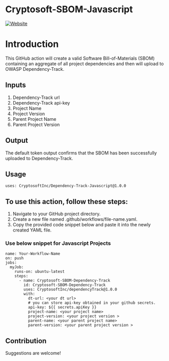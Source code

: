 # Cryptosoft-SBOM-Javascript 

[![Website](https://img.shields.io/badge/https://-www.cryptosoft.com-blue.svg)](https://www.cryptosoft.com/)



# Introduction

This GitHub action will create a valid Software Bill-of-Materials (SBOM) containing an aggregate of all project dependencies and then will upload to OWASP Dependency-Track.


## Inputs

1) Dependency-Track url 
2) Dependency-Track api-key
3) Project Name
4) Project Version
5) Parent Project Name
6) Parent Project Version
  


## Output
The default token output confirms that the SBOM has been successfully uploaded to Dependency-Track.

## Usage
```
uses: CryptosoftInc/Dependency-Track-Javascript@1.0.0
```

## To use this action, follow these steps:

1) Navigate to your GitHub project directory.
2) Create a new file named .github/workflows/file-name.yaml.
3) Copy the provided code snippet below and paste it into the newly created YAML file.

### Use below snippet for Javascript Projects
```
name: Your-Workflow-Name
on: push
jobs:
  myJob:
    runs-on: ubuntu-latest
    steps:
      - name: Cryptosoft-SBOM-Dependency-Track
        id: Cryptosoft-SBOM-Dependency-Track
        uses: CryptosoftInc/dependencyTrack@1.0.0
        with:
          dt-url: <your dt url>
          # you can store api-key obtained in your github secrets. 
          api-key: ${{ secrets.apiKey }}
          project-name: <your project name>
          project-version: <your project version >
          parent-name: <your parent project name>
          parent-version: <your parent project version >
```
 
## Contribution

Suggestions are welcome!
